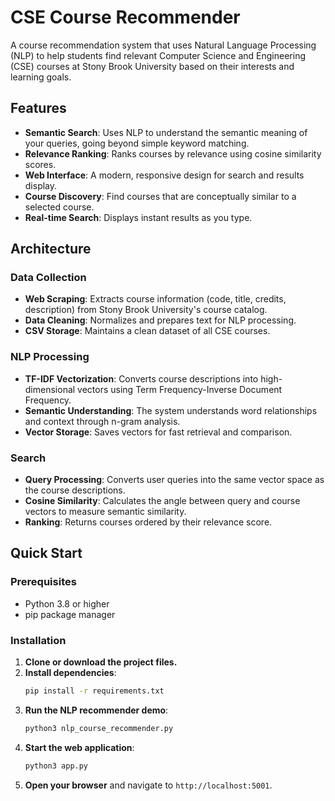 # CSE Course Recommender

A course recommendation system that uses Natural Language Processing (NLP) to help students find relevant Computer Science and Engineering (CSE) courses at Stony Brook University based on their interests and learning goals.

## Features

-   **Semantic Search**: Uses NLP to understand the semantic meaning of your queries, going beyond simple keyword matching.
-   **Relevance Ranking**: Ranks courses by relevance using cosine similarity scores.
-   **Web Interface**: A modern, responsive design for search and results display.
-   **Course Discovery**: Find courses that are conceptually similar to a selected course.
-   **Real-time Search**: Displays instant results as you type.

## Architecture

### Data Collection
-   **Web Scraping**: Extracts course information (code, title, credits, description) from Stony Brook University's course catalog.
-   **Data Cleaning**: Normalizes and prepares text for NLP processing.
-   **CSV Storage**: Maintains a clean dataset of all CSE courses.

### NLP Processing
-   **TF-IDF Vectorization**: Converts course descriptions into high-dimensional vectors using Term Frequency-Inverse Document Frequency.
-   **Semantic Understanding**: The system understands word relationships and context through n-gram analysis.
-   **Vector Storage**: Saves vectors for fast retrieval and comparison.

### Search
-   **Query Processing**: Converts user queries into the same vector space as the course descriptions.
-   **Cosine Similarity**: Calculates the angle between query and course vectors to measure semantic similarity.
-   **Ranking**: Returns courses ordered by their relevance score.

## Quick Start

### Prerequisites
-   Python 3.8 or higher
-   pip package manager

### Installation

1.  **Clone or download the project files.**
2.  **Install dependencies**:
    ```bash
    pip install -r requirements.txt
    ```
3.  **Run the NLP recommender demo**:
    ```bash
    python3 nlp_course_recommender.py
    ```
4.  **Start the web application**:
    ```bash
    python3 app.py
    ```
5.  **Open your browser** and navigate to `http://localhost:5001`.
